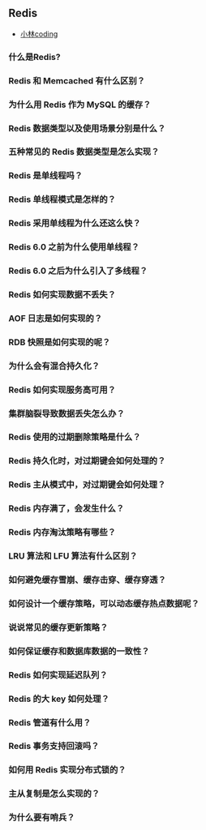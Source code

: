 
## Redis

- [小林coding](https://xiaolincoding.com/redis/)

### 什么是Redis?
### Redis 和 Memcached 有什么区别？
### 为什么用 Redis 作为 MySQL 的缓存？
### Redis 数据类型以及使用场景分别是什么？
### 五种常见的 Redis 数据类型是怎么实现？
### Redis 是单线程吗？
### Redis 单线程模式是怎样的？
### Redis 采用单线程为什么还这么快？
### Redis 6.0 之前为什么使用单线程？
### Redis 6.0 之后为什么引入了多线程？
### Redis 如何实现数据不丢失？
### AOF 日志是如何实现的？
### RDB 快照是如何实现的呢？
### 为什么会有混合持久化？
### Redis 如何实现服务高可用？
### 集群脑裂导致数据丢失怎么办？
### Redis 使用的过期删除策略是什么？
### Redis 持久化时，对过期键会如何处理的？
### Redis 主从模式中，对过期键会如何处理？
### Redis 内存满了，会发生什么？
### Redis 内存淘汰策略有哪些？
### LRU 算法和 LFU 算法有什么区别？
### 如何避免缓存雪崩、缓存击穿、缓存穿透？
### 如何设计一个缓存策略，可以动态缓存热点数据呢？
### 说说常见的缓存更新策略？
### 如何保证缓存和数据库数据的一致性？
### Redis 如何实现延迟队列？
### Redis 的大 key 如何处理？
### Redis 管道有什么用？
### Redis 事务支持回滚吗？
### 如何用 Redis 实现分布式锁的？
### 主从复制是怎么实现的？
### 为什么要有哨兵？
